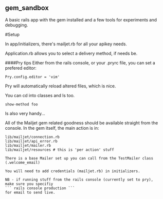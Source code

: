 ## gem_sandbox
A basic rails app with the gem installed and a few tools for experiments and debugging.

#Setup

In app/initializers, there's mailjet.rb for all your apikey needs.

Application.rb allows you to select a delivery method, if needs be.


####Pry tips
Either from the rails console, or your .pryrc file, you can set a prefered editor:
```
Pry.config.editor = 'vim'
```

Pry will automatically reload altered files, which is nice.

You can cd into classes and ls too.

```show-method foo```

Is also very handy...

All of the Mailjet gem related goodness should be available straight from the console.
In the gem itself, the main action is in:
```
lib/mailjet/connection.rb
lib/mailjet/api_error.rb
lib/mailjet/mailer.rb
lib/mailjet/resources # this is 'per action' stuff

There is a base Mailer set up you can call from the TestMailer class (.welcome_email)

You will need to add credentials (mailjet.rb) in initializers.

NB - if running stuff from the rails console (currently set to pry), make sure you specifiy
``` rails console production ```
for email to send live.

